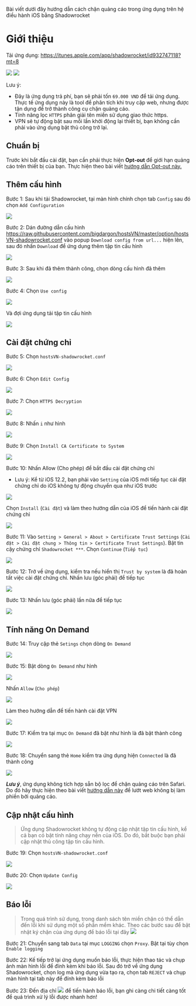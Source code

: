 Bài viết dưới đây hướng dẫn cách chặn quảng cáo trong ứng dụng trên hệ điều hành iOS bằng Shadowrocket

# Giới thiệu

Tải ứng dụng: https://itunes.apple.com/app/shadowrocket/id932747118?mt=8

![](https://is1-ssl.mzstatic.com/image/thumb/Purple123/v4/84/3d/7f/843d7f23-fdd5-97c2-d7c4-5981ba9542fd/mzl.syhpxhsl.png/300x0w.jpg) ![](https://is1-ssl.mzstatic.com/image/thumb/Purple113/v4/04/f0/cb/04f0cb89-e5f4-da3b-a818-90bbfed5e2f4/mzl.uairddum.png/300x0w.jpg)

Lưu ý:
* Đây là ứng dụng trả phí, bạn sẽ phải tốn `69.000 VND` để tải ứng dụng. Thực tế ứng dụng này là tool để phân tích khi truy cập web, nhưng được tận dụng để trở thành công cụ chặn quảng cáo.
* Tính năng lọc `HTTPS` phân giải tên miền sử dụng giao thức https.
* VPN sẽ tự động bật sau mỗi lần khởi động lại thiết bị, bạn không cần phải vào ứng dụng bật thủ công trở lại.

## Chuẩn bị

Trước khi bắt đầu cài đặt, bạn cần phải thực hiện **Opt-out** để giới hạn quảng cáo trên thiết bị của bạn. Thực hiện theo bài viết [hướng dẫn Opt-out này.](https://github.com/bigdargon/hostsVN/wiki/Opt-out)

## Thêm cấu hình

Bước 1: Sau khi tải Shadowrocket, tại màn hình chính chọn tab `Config` sau đó chọn `Add Configuration`

![](https://raw.githubusercontent.com/bigdargon/hostsVN/gh-pages/wiki/shadowrocket/img_Shadowrocket_B01.jpg)

Bước 2: Dán đường dẫn cấu hình https://raw.githubusercontent.com/bigdargon/hostsVN/master/option/hostsVN-shadowrocket.conf vào popup `Download config from url...` hiện lên, sau đó nhấn `Download` để ứng dụng thêm tập tin cấu hình

![](https://raw.githubusercontent.com/bigdargon/hostsVN/gh-pages/wiki/shadowrocket/img_Shadowrocket_B02.jpg)

Bước 3: Sau khi đã thêm thành công, chọn dòng cấu hình đã thêm

![](https://raw.githubusercontent.com/bigdargon/hostsVN/gh-pages/wiki/shadowrocket/img_Shadowrocket_B03.jpg)

Bước 4: Chọn `Use config`

![](https://raw.githubusercontent.com/bigdargon/hostsVN/gh-pages/wiki/shadowrocket/img_Shadowrocket_B04.jpg)

Và đợi ứng dụng tải tập tin cấu hình

![](https://raw.githubusercontent.com/bigdargon/hostsVN/gh-pages/wiki/shadowrocket/img_Shadowrocket_B04-1.png)

## Cài đặt chứng chỉ

Bước 5: Chọn `hostsVN-shadowrocket.conf`

![](https://raw.githubusercontent.com/bigdargon/hostsVN/gh-pages/wiki/shadowrocket/img_Shadowrocket_B05.jpg)

Bước 6: Chọn `Edit Config`

![](https://raw.githubusercontent.com/bigdargon/hostsVN/gh-pages/wiki/shadowrocket/img_Shadowrocket_B06.jpg)

Bước 7: Chọn `HTTPS Decryption`

![](https://raw.githubusercontent.com/bigdargon/hostsVN/gh-pages/wiki/shadowrocket/img_Shadowrocket_B07.jpg)

Bước 8: Nhấn `i` như hình

![](https://raw.githubusercontent.com/bigdargon/hostsVN/gh-pages/wiki/shadowrocket/img_Shadowrocket_B08.jpg)

Bước 9: Chọn `Install CA Certificate to System`

![](https://raw.githubusercontent.com/bigdargon/hostsVN/gh-pages/wiki/shadowrocket/img_Shadowrocket_B09.jpg)

Bước 10: Nhấn Allow (Cho phép) để bắt đầu cài đặt chứng chỉ

* Lưu ý: Kể từ iOS 12.2, bạn phải vào `Setting` của iOS mới tiếp tục cài đặt chứng chỉ do iOS không tự động chuyển qua như iOS trước

![](https://raw.githubusercontent.com/bigdargon/hostsVN/gh-pages/wiki/shadowrocket/img_Shadowrocket_B10.jpg)

Chọn `Install` (`Cài đặt`) và làm theo hướng dẫn của iOS để tiến hành cài đặt chứng chỉ

![](https://raw.githubusercontent.com/bigdargon/hostsVN/gh-pages/wiki/shadowrocket/img_Shadowrocket_B10-1.jpg)

Bước 11: Vào `Setting > General > About > Certificate Trust Settings` (`Cài đặt > Cài đặt chung > Thông tin > Certificate Trust Settings`). Bật tin cậy chứng chỉ `Shadowrocket ***`. Chọn `Continue` (`Tiếp tục`)

![](https://raw.githubusercontent.com/bigdargon/hostsVN/gh-pages/wiki/shadowrocket/img_Shadowrocket_B11.jpg)

Bước 12: Trở về ứng dụng, kiểm tra nếu hiển thị `Trust by system` là đã hoàn tất việc cài đặt chứng chỉ. Nhấn lưu (góc phải) để tiếp tục

![](https://raw.githubusercontent.com/bigdargon/hostsVN/gh-pages/wiki/shadowrocket/img_Shadowrocket_B12.jpg)

Bước 13: Nhấn lưu (góc phải) lần nữa để tiếp tục

![](https://raw.githubusercontent.com/bigdargon/hostsVN/gh-pages/wiki/shadowrocket/img_Shadowrocket_B13.jpg)

## Tính năng On Demand

Bước 14: Truy cập thẻ `Setings` chọn dòng `On Demand`

![](https://raw.githubusercontent.com/bigdargon/hostsVN/gh-pages/wiki/shadowrocket/img_Shadowrocket_B14.jpg)

Bước 15: Bật dòng `On Demand` như hình

![](https://raw.githubusercontent.com/bigdargon/hostsVN/gh-pages/wiki/shadowrocket/img_Shadowrocket_B15.jpg)

Nhấn `Allow` (`Cho phép`)

![](https://raw.githubusercontent.com/bigdargon/hostsVN/gh-pages/wiki/shadowrocket/img_Shadowrocket_B16.jpg)

Làm theo hướng dẫn để tiến hành cài đặt VPN

![](https://raw.githubusercontent.com/bigdargon/hostsVN/gh-pages/wiki/shadowrocket/img_Shadowrocket_B16-1.png)

Bước 17: Kiểm tra tại mục `On Demand` đã bật như hình là đã bật thành công

![](https://raw.githubusercontent.com/bigdargon/hostsVN/gh-pages/wiki/shadowrocket/img_Shadowrocket_B17.jpg)

Bước 18: Chuyển sang thẻ `Home` kiểm tra ứng dụng hiện `Connected` là đã thành công

![](https://raw.githubusercontent.com/bigdargon/hostsVN/gh-pages/wiki/shadowrocket/img_Shadowrocket_B18.jpg)

_**Lưu ý**_, ứng dụng không tích hợp sẵn bộ lọc để chặn quảng cáo trên Safari. Do đó hãy thực hiện theo bài viết [hướng dẫn này](https://github.com/bigdargon/hostsVN/wiki/Adguard) để lướt web không bị làm phiền bởi quảng cáo.

## Cập nhật cấu hình

> Ứng dụng Shadowrocket không tự động cập nhật tập tin cấu hình, kể cả bạn có bật tính năng chạy nền của iOS. Do đó, bắt buộc bạn phải cập nhật thủ công tập tin cấu hình.

Bước 19: Chọn `hostsVN-shadowrocket.conf`

![](https://raw.githubusercontent.com/bigdargon/hostsVN/gh-pages/wiki/shadowrocket/img_Shadowrocket_B19.jpg)

Bước 20: Chọn `Update Config`

![](https://raw.githubusercontent.com/bigdargon/hostsVN/gh-pages/wiki/shadowrocket/img_Shadowrocket_B20.jpg)

## Báo lỗi

> Trong quá trình sử dụng, trong danh sách tên miền chặn có thể dẫn đến lỗi khi sử dụng một số phần mềm khác. Theo các bước sau để bật nhật ký chặn của ứng dụng để báo lỗi tại đây [![](https://img.shields.io/badge/MyTele-@AikocuteTele-blue.svg)](https://t.me/AikoCute_Player)

Bước 21: Chuyển sang tab `Data` tại mục `LOGGING` chọn `Proxy`. Bật tại tùy chọn `Enable logging`

Bước 22: Kế tiếp trở lại ứng dụng muốn báo lỗi, thực hiện thao tác và chụp ảnh màn hình lỗi để đính kèm khi báo lỗi. Sau đó trở về ứng dụng Shadowrocket, chọn log mà ứng dụng vừa tạo ra, chọn tab `REJECT` và chụp màn hình tại tab này để đính kèm báo lỗi

Bước 23: Đến địa chỉ [![](https://img.shields.io/badge/MyTele-@AikocuteTele-blue.svg)](https://t.me/AikoCute_Player) để tiến hành báo lỗi, bạn ghi càng chi tiết càng tốt để quá trình xử lý lỗi được nhanh hơn!